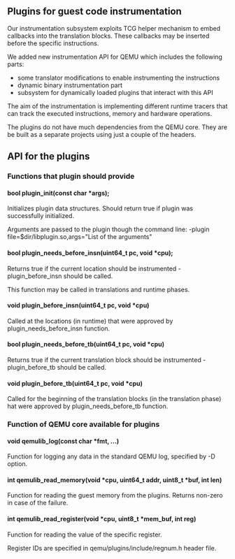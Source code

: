 ## Plugins for guest code instrumentation

Our instrumentation subsystem exploits TCG helper mechanism to embed
callbacks into the translation blocks. These callbacks may be inserted
before the specific instructions.

We added new instrumentation API for QEMU which includes the following parts:
* some translator modifications to enable instrumenting the instructions
* dynamic binary instrumentation part
* subsystem for dynamically loaded plugins that interact with this API

The aim of the instrumentation is implementing different runtime
tracers that can track the executed instructions, memory and
hardware operations.

The plugins do not have much dependencies from the QEMU
core. They are be built as a separate projects using just
a couple of the headers.

## API for the plugins

### Functions that plugin should provide

#### bool plugin_init(const char *args);

Initializes plugin data structures. Should return true if plugin was successfully initialized.

Arguments are passed to the plugin though the command line: -plugin file=$dir/libplugin.so,args="List of the arguments"

#### bool plugin_needs_before_insn(uint64_t pc, void *cpu);

Returns true if the current location should be instrumented - plugin_before_insn should be called.

This function may be called in translations and runtime phases.

#### void plugin_before_insn(uint64_t pc, void *cpu)

Called at the locations (in runtime) that were approved by plugin_needs_before_insn function.

#### bool plugin_needs_before_tb(uint64_t pc, void *cpu)

Returns true if the current translation block should be instrumented - plugin_before_tb should be called.

#### void plugin_before_tb(uint64_t pc, void *cpu)

Called for the beginning of the translation blocks (in the translation phase)
hat were approved by plugin_needs_before_tb function.

### Function of QEMU core available for plugins

#### void qemulib_log(const char *fmt, ...)

Function for logging any data in the standard QEMU log, specified by -D option.

#### int qemulib_read_memory(void *cpu, uint64_t addr, uint8_t *buf, int len)

Function for reading the guest memory from the plugins. Returns non-zero in case of the failure.

#### int qemulib_read_register(void *cpu, uint8_t *mem_buf, int reg)

Function for reading the value of the specific register.

Register IDs are specified in qemu/plugins/include/regnum.h header file.
